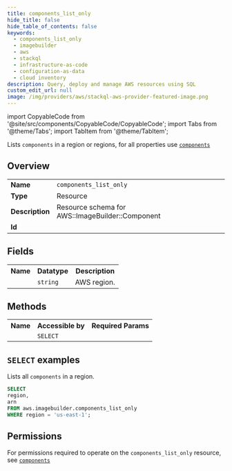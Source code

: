 ```yaml
---
title: components_list_only
hide_title: false
hide_table_of_contents: false
keywords:
  - components_list_only
  - imagebuilder
  - aws
  - stackql
  - infrastructure-as-code
  - configuration-as-data
  - cloud inventory
description: Query, deploy and manage AWS resources using SQL
custom_edit_url: null
image: /img/providers/aws/stackql-aws-provider-featured-image.png
---
```


import CopyableCode from '@site/src/components/CopyableCode/CopyableCode';
import Tabs from '@theme/Tabs';
import TabItem from '@theme/TabItem';

Lists <code>components</code> in a region or regions, for all properties use <a href="/providers/aws/serviceName/components/"><code>components</code></a>

## Overview
<table><tbody>
<tr><td><b>Name</b></td><td><code>components_list_only</code></td></tr>
<tr><td><b>Type</b></td><td>Resource</td></tr>
<tr><td><b>Description</b></td><td>Resource schema for AWS::ImageBuilder::Component</td></tr>
<tr><td><b>Id</b></td><td><CopyableCode code="aws.imagebuilder.components_list_only" /></td></tr>
</tbody></table>

## Fields
<table><tbody><tr><th>Name</th><th>Datatype</th><th>Description</th></tr><tr><td><CopyableCode code="region" /></td><td><code>string</code></td><td>AWS region.</td></tr>
</tbody></table>

## Methods

<table><tbody>
  <tr>
    <th>Name</th>
    <th>Accessible by</th>
    <th>Required Params</th>
  </tr>
  <tr>
    <td><CopyableCode code="list_resources" /></td>
    <td><code>SELECT</code></td>
    <td><CopyableCode code="region" /></td>
  </tr>
</tbody></table>

## `SELECT` examples
Lists all <code>components</code> in a region.
```sql
SELECT
region,
arn
FROM aws.imagebuilder.components_list_only
WHERE region = 'us-east-1';
```


## Permissions

For permissions required to operate on the <code>components_list_only</code> resource, see <a href="/providers/aws/imagebuilder/components/#permissions"><code>components</code></a>

